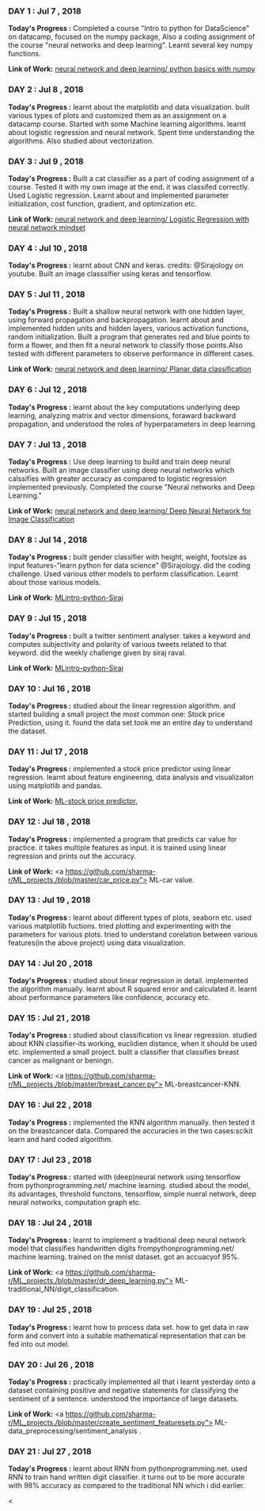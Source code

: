 <h3>DAY 1 : Jul 7 , 2018</h3>

<b>Today's Progress :</b> Completed a course "Intro to python for DataScience" on datacamp, focused on the numpy package, 
Also a coding assignment of the course "neural networks and deep learning".
Learnt several key numpy functions.

<b>Link of Work:</b> <a href="https://hub.coursera-notebooks.org/user/pisufwhumemxcfgqmrhmev/notebooks/Week%202/Python%20Basics%20with%20Numpy/Python%20Basics%20With%20Numpy%20v3.ipynb">neural network and deep learning/ python basics with numpy</a>

<h3>DAY 2 : Jul 8 , 2018</h3>

<b>Today's Progress :</b> learnt about the matplotlib and data visualization. built various types of plots and customized them as an assignment on a datacamp course. Started with some Machine learning algorithms. learnt about logistic regression and neural network. Spent time understanding the algorithms. Also studied about vectorization.

<h3>DAY 3 : Jul 9 , 2018</h3>

<b>Today's Progress :</b> Built a cat classifier as a part of coding assignment of a course. Tested it with my own image at the end. it was classifed correctly. Used Logistic regression. Learnt about and implemented parameter initialization, cost function, gradient, and optimization etc.

<b>Link of Work:</b> <a href="https://hub.coursera-notebooks.org/user/pisufwhumemxcfgqmrhmev/notebooks/Week%202/Logistic%20Regression%20as%20a%20Neural%20Network/Logistic%20Regression%20with%20a%20Neural%20Network%20mindset%20v5.ipynb#">neural network and deep learning/ Logistic Regression with neural network mindset</a>

<h3>DAY 4 : Jul 10 , 2018</h3>

<b>Today's Progress :</b> learnt about CNN and keras. credits: @Sirajology on youtube. Built an image classsifier using keras and tensorflow.

<h3>DAY 5 : Jul 11 , 2018</h3>

<b>Today's Progress :</b> Built a shallow neural network with one hidden layer, using forward propagation and backpropagation.
learnt about and implemented hidden units and hidden layers, various activation functions, random initialization. Built a program that generates red and blue points to form a flower, and then fit a neural network to classify those points.Also tested with different parameters to observe performance in different cases.

<b>Link of Work:</b> <a href="https://hub.coursera-notebooks.org/user/pisufwhumemxcfgqmrhmev/notebooks/Week%203/Planar%20data%20classification%20with%20one%20hidden%20layer/Planar%20data%20classification%20with%20one%20hidden%20layer%20v5.ipynb">neural network and deep learning/ Planar data classification </a>

<h3>DAY 6 : Jul 12 , 2018</h3>

<b>Today's Progress :</b> learnt about the key computations underlying deep learning, analyzing matrix and vector dimensions, foraward backward propagation, and understood the roles of hyperparameters in deep learning.

<h3>DAY 7 : Jul 13 , 2018</h3>

<b>Today's Progress :</b> Use deep learning to build and train deep neural networks. Built an image classifier using deep neural networks which calssifies with greater accuracy as compared to logistic regression implemented previously. Completed the course "Neural networks and Deep Learning."

<b>Link of Work:</b> <a href="https://hub.coursera-notebooks.org/user/pisufwhumemxcfgqmrhmev/notebooks/Week%204/Deep%20Neural%20Network%20Application:%20Image%20Classification/Deep%20Neural%20Network%20-%20Application%20v8.ipynb#">neural network and deep learning/ Deep Neural Network for Image Classification </a>

<h3>DAY 8 : Jul 14 , 2018</h3>

<b>Today's Progress :</b> built gender classifier with height, weight, footsize as input features-"learn python for data science" @Sirajology. did the coding challenge. Used various other models to perform classification. Learnt about those various models.

<b>Link of Work:</b> <a href="https://github.com/sharma-r/MLintro-python-Siraj/blob/master/genderclassification.py"> MLintro-python-Siraj </a>

<h3>DAY 9 : Jul 15 , 2018</h3>

<b>Today's Progress :</b> built a twitter sentiment analyser. takes a keyword and computes subjectivity and polarity of various tweets related to that keyword. did the weekly challenge given by siraj raval.

<b>Link of Work:</b> <a href="https://github.com/sharma-r/MLintro-python-Siraj/blob/master/twittersenti_challenge.py"> MLintro-python-Siraj </a>


<h3>DAY 10 : Jul 16 , 2018</h3>

<b>Today's Progress :</b> studied about the linear regression algorithm. and started building a small project the most common one: Stock price Prediction, using it. found the data set.took me an entire day to understand the dataset.


<h3>DAY 11 : Jul 17 , 2018</h3>

<b>Today's Progress :</b> implemented a stock price predictor using linear regression. learnt about feature engineering, data analysis and visualizaton using matplotlib and pandas.

<b>Link of Work:</b> <a href="https://github.com/sharma-r/ML_projects./blob/master/stock_price_predictor.py"> ML-stock price predictor. </a>


<h3>DAY 12 : Jul 18 , 2018</h3>

<b>Today's Progress :</b> implemented a program that predicts car value for practice. it takes multiple features as input. it is trained using linear regression and prints out the accuracy. 

<b>Link of Work:</b> <a https://github.com/sharma-r/ML_projects./blob/master/car_price.py"> ML-car value.</a>


<h3>DAY 13 : Jul 19 , 2018</h3>

<b>Today's Progress :</b> learnt about different types of plots, seaborn etc. used various matplotlib fuctions. tried plotting and experimenting with the parameters for various plots. tried to understand corelation between various features(in the above project) using data visualization.


<h3>DAY 14 : Jul 20 , 2018</h3>

<b>Today's Progress :</b> studied about linear regression in detail. implemented the algorithm manually. learnt about R squared error and calculated it. learnt about performance parameters like confidence, accuracy etc.


<h3>DAY 15 : Jul 21 , 2018</h3>

<b>Today's Progress :</b> studied about classification vs linear regression. studied about KNN classifier-its working, euclidien distance, when it should be used etc. implemented a small project. built a classifier that classifies breast cancer as malignant or beningn.   

<b>Link of Work:</b> <a https://github.com/sharma-r/ML_projects./blob/master/breast_cancer.py"> ML-breastcancer-KNN.</a>


<h3>DAY 16 : Jul 22 , 2018</h3>

<b>Today's Progress :</b> implemented the KNN algorithm manually. then tested it on the breastcancer data. Compared the accuracies in the two cases:scikit learn and hard coded algorithm. 


<h3>DAY 17 : Jul 23 , 2018</h3>

<b>Today's Progress :</b> started with (deep)neural network using tensorflow from pythonprogramming.net/ machine learning. studied about the model, its advantages, threshold functons, tensorflow, simple nueral network, deep neural notworks, computation graph etc.


<h3>DAY 18 : Jul 24 , 2018</h3>

<b>Today's Progress :</b> learnt to implement a traditional deep neural network model that classifies handwritten digits frompythonprogramming.net/ machine learning. trained on the mnist dataset. got an accuacyof 95%.   

<b>Link of Work:</b> <a https://github.com/sharma-r/ML_projects./blob/master/dr_deep_learning.py"> ML-traditional_NN/digit_classification.</a>


<h3>DAY 19 : Jul 25 , 2018</h3>

<b>Today's Progress :</b> learnt how to process data set. how to get data in raw form and convert into a suitable mathematical representation that can be fed into out model.  


<h3>DAY 20 : Jul 26 , 2018</h3>

<b>Today's Progress :</b> practically implemented all that i learnt yesterday onto a dataset containing positive and negative statements for classifying the sentiment of a sentence. understood the importance of large datasets. 

<b>Link of Work:</b> <a https://github.com/sharma-r/ML_projects./blob/master/create_sentiment_featuresets.py"> ML-data_preprocessing/sentiment_analysis .</a>


<h3>DAY 21 : Jul 27 , 2018</h3>

<b>Today's Progress :</b> learnt about RNN from pythonprogramming.net. used RNN to train hand written digit classifier. it turns out to be more accurate with 98% accuracy  as compared to the traditional NN which i did earlier.

<






















